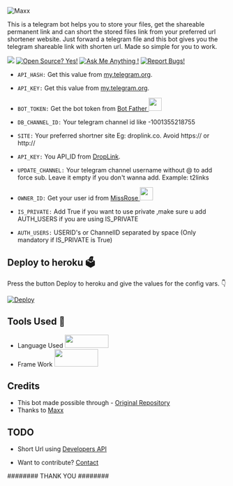 
![Maxx](https://telegra.ph/file/a31837accd94caad73204.jpg)

This is a telegram bot helps you to store your files, get the shareable permanent link and can short the stored files link from your preferred url shortener website.
Just forward a telegram file and this bot gives you the telegram shareable link with shorten url. Made so simple for you to work.

<a href="https://telegram.dog/directtamilmoviesbot"><img src="https://img.shields.io/badge/Telegram-Bot-blue.svg?logo=telegram"></a>
[![Open Source? Yes!](https://badgen.net/badge/Open%20Source%20%3F/Yes/yellow?icon=github)](https://github.com/kevinnadar22/TG-File-Store)
[![Ask Me Anything !](https://img.shields.io/badge/🤔%20Ask%20me-anything-1abc9c.svg)](https://telegram.dog/ask_admin001)
[![Report Bugs!](https://badgen.net/badge/🐞%20Report%20/Bugs/red)](https://telegram.dog/ask_admin001)


- `API_HASH:` Get this value from [my.telegram.org](https://my.telegram.org).

- `API_KEY:` Get this value from [my.telegram.org](https://my.telegram.org).

- `BOT_TOKEN:` Get the bot token from [Bot Father <img src="https://telegra.ph/file/8d80c13110506bf1cb58e.jpg" width="30" height="30">](https://telegram.dog/BotFather)

- `DB_CHANNEL_ID:` Your telegram channel id like -1001355218755

- `SITE:` Your preferred shortner site Eg: droplink.co. Avoid https:// or http://

- `API_KEY:` You API_ID from [DropLink](https://droplink.co/member/tools/api).

- `UPDATE_CHANNEL:` Your telegram channel username without @ to add force sub. Leave it empty if you don't wanna add. Example: t2links

- `OWNER_ID:` Get your user id from [MissRose <img src="https://telegra.ph/file/0a36032bd2221c8d4209d.jpg" width="30" height="30">](https://telegram.dog/MissRose_bot)

- `IS_PRIVATE:` Add True if you want to use private ,make sure u add AUTH_USERS if you are using IS_PRIVATE

- `AUTH_USERS:` USERID's or ChannelID separated by space (Only mandatory if IS_PRIVATE is True)

## Deploy to heroku 🗳
Press the button Deploy to heroku and give the values for the config vars. 👇

[![Deploy](https://www.herokucdn.com/deploy/button.svg)](https://heroku.com/deploy?template=https://github.com/tr6666/TG-File-Store)

## Tools Used 🧰
- Language Used [<img src="https://telegra.ph/file/960ed8709acaf8c68b894.jpg" width="100" height="30">](https://www.python.org/)
- Frame Work [<img src="https://telegra.ph/file/804f06d1590f7619a63ed.jpg" width="100" height="40">](https://github.com/pyrogram/pyrogram)

## Credits

- This bot made possible through - [Original Repository](https://github.com/Ns-Bots/TG-File-Store)
- Thanks to [Maxx](https://github.com/Ns-AnoNymouS)

## TODO

- Short Url using [Developers API](https://droplink.co/member/tools/api)

- Want to contribute? [Contact](https://telegram.dog/ask_admin001)

######## THANK YOU ########
